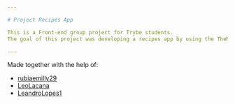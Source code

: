 ```yaml
---

# Project Recipes App

This is a Front-end group project for Trybe students.
The goal of this project was developing a recipes app by using the TheMealDB and CockTailDB APIs.

---
```


Made together with the help of:
* [rubiaemilly29](https://github.com/rubiaemilly29)
* [LeoLacana](https://github.com/LeoLacana)
* [LeandroLopes1](https://github.com/LeandroLopes1)
